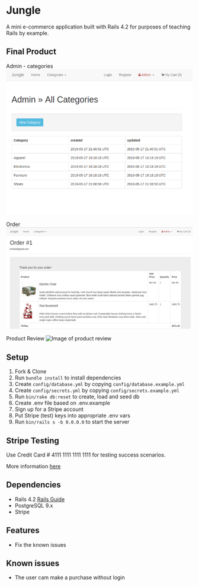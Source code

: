 # Jungle

A mini e-commerce application built with Rails 4.2 for purposes of teaching Rails by example.

## Final Product

Admin - categories
![Image of admin category](./img/categories.png)

Order
![Image of order](./img/order.png)

Product Review
![Image of product review](./img/review.png)


## Setup

1. Fork & Clone
2. Run `bundle install` to install dependencies
3. Create `config/database.yml` by copying `config/database.example.yml`
4. Create `config/secrets.yml` by copying `config/secrets.example.yml`
5. Run `bin/rake db:reset` to create, load and seed db
6. Create .env file based on .env.example
7. Sign up for a Stripe account
8. Put Stripe (test) keys into appropriate .env vars
9. Run `bin/rails s -b 0.0.0.0` to start the server

## Stripe Testing

Use Credit Card # 4111 1111 1111 1111 for testing success scenarios.

More information [here](<https://stripe.com/docs/testing#cards>)

## Dependencies

* Rails 4.2 [Rails Guide](http://guides.rubyonrails.org/v4.2/)
* PostgreSQL 9.x
* Stripe

## Features

* Fix the known issues

## Known issues

* The user cam make a purchase without login
